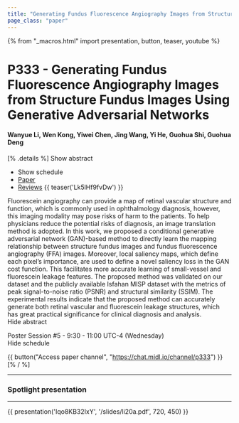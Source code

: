 ```yaml
---
title: "Generating Fundus Fluorescence Angiography Images from Structure Fundus Images Using Generative Adversarial Networks"
page_class: "paper"
---
```


{% from "_macros.html" import presentation, button, teaser, youtube %}

# P333 - Generating Fundus Fluorescence Angiography Images from Structure Fundus Images Using Generative Adversarial Networks

#### Wanyue Li, Wen Kong, Yiwei Chen, Jing Wang, Yi He, Guohua Shi, Guohua Deng

[% .details %]
<a class="toggle_visibility" data-selector=".abstract" data-level="3">Show abstract</a>
- <a class="toggle_visibility" data-selector=".schedule" data-level="3">Show schedule</a>
- <a href="https://openreview.net/pdf?id=qhZM390B4">Paper</a>
- <a href="https://openreview.net/forum?id=qhZM390B4">Reviews</a>
{{ teaser('Lk5lHf9fvDw') }}

<p>
    <span class="abstract">
        Fluorescein angiography can provide a map of retinal vascular structure and function, which is commonly used in ophthalmology diagnosis, however, this imaging modality may pose risks of harm to the patients. To help physicians reduce the potential risks of diagnosis, an image translation method is adopted. In this work, we proposed a conditional generative adversarial network (GAN)-based method to directly learn the mapping relationship between structure fundus images and fundus fluorescence angiography (FFA) images. Moreover, local saliency maps, which define each pixel’s importance, are used to define a novel saliency loss in the GAN cost function. This facilitates more accurate learning of small-vessel and fluorescein leakage features. The proposed method was validated on our dataset and the publicly available Isfahan MISP dataset with the metrics of peak signal-to-noise ratio (PSNR) and structural similarity (SSIM). The experimental results indicate that the proposed method can accurately generate both retinal vascular and fluorescein leakage structures, which has great practical significance for clinical diagnosis and analysis.
        <br>
        <span class="actions"><a class="toggle_visibility" data-level="2">Hide abstract</a></span>
    </span>
</p>

<p>
    <span class="schedule">
        Poster Session #5  - 9:30 - 11:00 UTC-4 (Wednesday)
        <br>
        <span class="actions"><a class="toggle_visibility" data-level="2">Hide schedule</a></span>
    </span>
</p>

{{ button("Access paper channel", "https://chat.midl.io/channel/p333") }}
[% / %]

---


### Spotlight presentation

---

{{ presentation('Iqo8KB32IxY', '/slides/li20a.pdf', 720, 450) }}